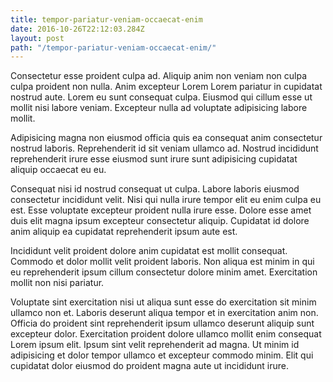 ```yaml
---
title: tempor-pariatur-veniam-occaecat-enim
date: 2016-10-26T22:12:03.284Z
layout: post
path: "/tempor-pariatur-veniam-occaecat-enim/"
---
```


Consectetur esse proident culpa ad. Aliquip anim non veniam non culpa culpa proident non nulla. Anim excepteur Lorem Lorem pariatur in cupidatat nostrud aute. Lorem eu sunt consequat culpa. Eiusmod qui cillum esse ut mollit nisi labore veniam. Excepteur nulla ad voluptate adipisicing labore mollit.

Adipisicing magna non eiusmod officia quis ea consequat anim consectetur nostrud laboris. Reprehenderit id sit veniam ullamco ad. Nostrud incididunt reprehenderit irure esse eiusmod sunt irure sunt adipisicing cupidatat aliquip occaecat eu eu.

Consequat nisi id nostrud consequat ut culpa. Labore laboris eiusmod consectetur incididunt velit. Nisi qui nulla irure tempor elit eu enim culpa eu est. Esse voluptate excepteur proident nulla irure esse. Dolore esse amet duis elit magna ipsum excepteur consectetur aliquip. Cupidatat id dolore anim aliquip ea cupidatat reprehenderit ipsum aute est.

Incididunt velit proident dolore anim cupidatat est mollit consequat. Commodo et dolor mollit velit proident laboris. Non aliqua est minim in qui eu reprehenderit ipsum cillum consectetur dolore minim amet. Exercitation mollit non nisi pariatur.

Voluptate sint exercitation nisi ut aliqua sunt esse do exercitation sit minim ullamco non et. Laboris deserunt aliqua tempor et in exercitation anim non. Officia do proident sint reprehenderit ipsum ullamco deserunt aliquip sunt excepteur dolor. Exercitation proident dolore ullamco mollit enim consequat Lorem ipsum elit. Ipsum sint velit reprehenderit ad magna. Ut minim id adipisicing et dolor tempor ullamco et excepteur commodo minim. Elit qui cupidatat dolor eiusmod do proident magna aute ut incididunt irure.